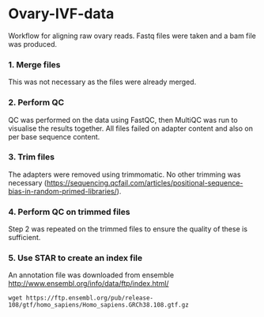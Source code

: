 # Ovary-IVF-data
Workflow for aligning raw ovary reads. Fastq files were taken and a bam file was produced.

### 1. Merge files
This was not necessary as the files were already merged.
### 2. Perform QC
QC was performed on the data using FastQC, then MultiQC was run to visualise the results together. All files failed on adapter content and also on per base sequence content.
### 3. Trim files
The adapters were removed using trimmomatic. No other trimming was necessary (https://sequencing.qcfail.com/articles/positional-sequence-bias-in-random-primed-libraries/).
### 4. Perform QC on trimmed files
Step 2 was repeated on the trimmed files to ensure the quality of these is sufficient.
### 5. Use STAR to create an index file
An annotation file was downloaded from ensemble http://www.ensembl.org/info/data/ftp/index.html/
```
wget https://ftp.ensembl.org/pub/release-108/gtf/homo_sapiens/Homo_sapiens.GRCh38.108.gtf.gz
```
